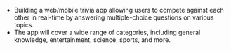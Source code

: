 -  Building a web/mobile trivia app allowing users to compete against each other in real-time by answering multiple-choice questions on various topics. 
-  The app will cover a wide range of categories, including general knowledge, entertainment, science, sports, and more.
